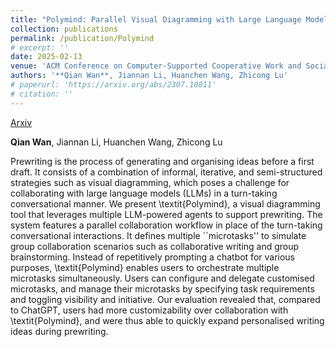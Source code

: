 ```yaml
---
title: "Polymind: Parallel Visual Diagramming with Large Language Models to Support Prewriting Through Microtasks"
collection: publications
permalink: /publication/Polymind
# excerpt: ''
date: 2025-02-13
venue: 'ACM Conference on Computer-Supported Cooperative Work and Social Computing'
authors: '**Qian Wan**, Jiannan Li, Huanchen Wang, Zhicong Lu'
# paperurl: 'https://arxiv.org/abs/2307.10811'
# citation: ''
---
```


<a href='https://arxiv.org/abs/2502.09577'>Arxiv</a>

**Qian Wan**, Jiannan Li, Huanchen Wang, Zhicong Lu

Prewriting is the process of generating and organising ideas before a first draft. It consists of a combination of informal, iterative, and semi-structured strategies such as visual diagramming, which poses a challenge for collaborating with large language models (LLMs) in a turn-taking conversational manner. We present \textit{Polymind}, a visual diagramming tool that leverages multiple LLM-powered agents to support prewriting. The system features a parallel collaboration workflow in place of the turn-taking conversational interactions. It defines multiple ``microtasks'' to simulate group collaboration scenarios such as collaborative writing and group brainstorming. Instead of repetitively prompting a chatbot for various purposes, \textit{Polymind} enables users to orchestrate multiple microtasks simultaneously. Users can configure and delegate customised microtasks, and manage their microtasks by specifying task requirements and toggling visibility and initiative. Our evaluation revealed that, compared to ChatGPT, users had more customizability over collaboration with \textit{Polymind}, and were thus able to quickly expand personalised writing ideas during prewriting.